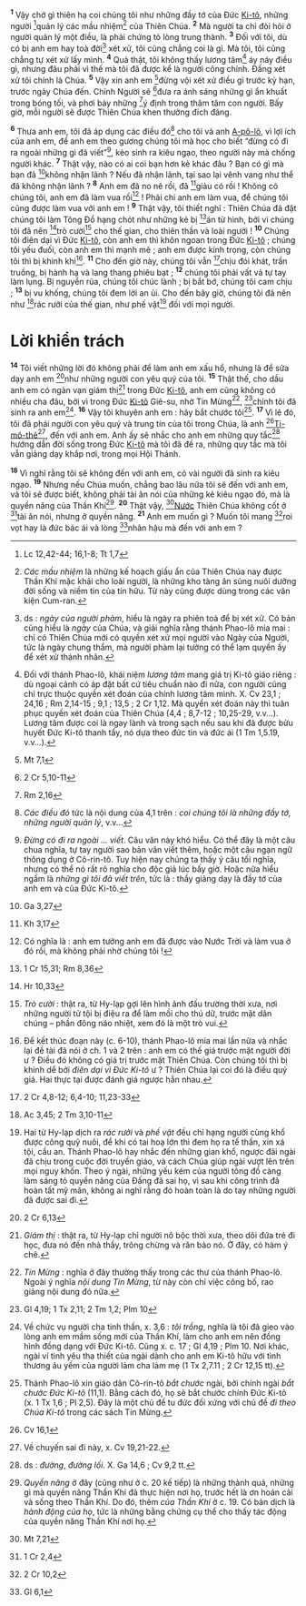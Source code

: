 <sup><b>1</b></sup> Vậy chớ gì thiên hạ coi chúng tôi như những đầy tớ của Đức [Ki-tô](), những người [^1@-b7ce86f2-93a5-4de4-922e-bfb8c369a2a6]quản lý các mầu nhiệm[^1-b7ce86f2-93a5-4de4-922e-bfb8c369a2a6] của Thiên Chúa. <sup><b>2</b></sup> Mà người ta chỉ đòi hỏi ở người quản lý một điều, là phải chứng tỏ lòng trung thành. <sup><b>3</b></sup> Đối với tôi, dù có bị anh em hay toà đời[^2-b7ce86f2-93a5-4de4-922e-bfb8c369a2a6] xét xử, tôi cũng chẳng coi là gì. Mà tôi, tôi cũng chẳng tự xét xử lấy mình. <sup><b>4</b></sup> Quả thật, tôi không thấy lương tâm[^3-b7ce86f2-93a5-4de4-922e-bfb8c369a2a6] áy náy điều gì, nhưng đâu phải vì thế mà tôi đã được kể là người công chính. Đấng xét xử tôi chính là Chúa. <sup><b>5</b></sup> Vậy xin anh em [^2@-b7ce86f2-93a5-4de4-922e-bfb8c369a2a6]đừng vội xét xử điều gì trước kỳ hạn, trước ngày Chúa đến. Chính Người sẽ [^3@-b7ce86f2-93a5-4de4-922e-bfb8c369a2a6]đưa ra ánh sáng những gì ẩn khuất trong bóng tối, và phơi bày những [^4@-b7ce86f2-93a5-4de4-922e-bfb8c369a2a6]ý định trong thâm tâm con người. Bấy giờ, mỗi người sẽ được Thiên Chúa khen thưởng đích đáng.

<sup><b>6</b></sup> Thưa anh em, tôi đã áp dụng các điều đó[^4-b7ce86f2-93a5-4de4-922e-bfb8c369a2a6] cho tôi và anh [A-pô-lô](), vì lợi ích của anh em, để anh em theo gương chúng tôi mà học cho biết “đừng có đi ra ngoài những gì đã viết”[^5-b7ce86f2-93a5-4de4-922e-bfb8c369a2a6], kẻo sinh ra kiêu ngạo, theo người này mà chống người khác. <sup><b>7</b></sup> Thật vậy, nào có ai coi bạn hơn kẻ khác đâu ? Bạn có gì mà bạn đã [^5@-b7ce86f2-93a5-4de4-922e-bfb8c369a2a6]không nhận lãnh ? Nếu đã nhận lãnh, tại sao lại vênh vang như thể đã không nhận lãnh ? <sup><b>8</b></sup> Anh em đã no nê rồi, đã [^6@-b7ce86f2-93a5-4de4-922e-bfb8c369a2a6]giàu có rồi ! Không có chúng tôi, anh em đã làm vua rồi[^6-b7ce86f2-93a5-4de4-922e-bfb8c369a2a6] ! Phải chi anh em làm vua, để chúng tôi cũng được làm vua với anh em ! <sup><b>9</b></sup> Thật vậy, tôi thiết nghĩ : Thiên Chúa đã đặt chúng tôi làm Tông Đồ hạng chót như những kẻ bị [^7@-b7ce86f2-93a5-4de4-922e-bfb8c369a2a6]án tử hình, bởi vì chúng tôi đã nên [^8@-b7ce86f2-93a5-4de4-922e-bfb8c369a2a6]trò cười[^7-b7ce86f2-93a5-4de4-922e-bfb8c369a2a6] cho thế gian, cho thiên thần và loài người ! <sup><b>10</b></sup> Chúng tôi điên dại vì Đức [Ki-tô](), còn anh em thì khôn ngoan trong Đức [Ki-tô]() ; chúng tôi yếu đuối, còn anh em thì mạnh mẽ ; anh em được kính trọng, còn chúng tôi thì bị khinh khi[^8-b7ce86f2-93a5-4de4-922e-bfb8c369a2a6]. <sup><b>11</b></sup> Cho đến giờ này, chúng tôi vẫn [^9@-b7ce86f2-93a5-4de4-922e-bfb8c369a2a6]chịu đói khát, trần truồng, bị hành hạ và lang thang phiêu bạt ; <sup><b>12</b></sup> chúng tôi phải vất vả tự tay làm lụng. Bị nguyền rủa, chúng tôi chúc lành ; bị bắt bớ, chúng tôi cam chịu ; <sup><b>13</b></sup> bị vu khống, chúng tôi đem lời an ủi. Cho đến bây giờ, chúng tôi đã nên như [^10@-b7ce86f2-93a5-4de4-922e-bfb8c369a2a6]rác rưởi của thế gian, như phế vật[^9-b7ce86f2-93a5-4de4-922e-bfb8c369a2a6] đối với mọi người.


# Lời khiển trách
<sup><b>14</b></sup> Tôi viết những lời đó không phải để làm anh em xấu hổ, nhưng là để sửa dạy anh em [^11@-b7ce86f2-93a5-4de4-922e-bfb8c369a2a6]như những người con yêu quý của tôi. <sup><b>15</b></sup> Thật thế, cho dầu anh em có ngàn vạn giám thị[^10-b7ce86f2-93a5-4de4-922e-bfb8c369a2a6] trong Đức [Ki-tô](), anh em cũng không có nhiều cha đâu, bởi vì trong Đức [Ki-tô]() Giê-su, nhờ Tin Mừng[^11-b7ce86f2-93a5-4de4-922e-bfb8c369a2a6], [^12@-b7ce86f2-93a5-4de4-922e-bfb8c369a2a6]chính tôi đã sinh ra anh em[^12-b7ce86f2-93a5-4de4-922e-bfb8c369a2a6]. <sup><b>16</b></sup> Vậy tôi khuyên anh em : hãy bắt chước tôi[^13-b7ce86f2-93a5-4de4-922e-bfb8c369a2a6]. <sup><b>17</b></sup> Vì lẽ đó, tôi đã phái người con yêu quý và trung tín của tôi trong Chúa, là anh [^13@-b7ce86f2-93a5-4de4-922e-bfb8c369a2a6][Ti-mô-thê]()[^14-b7ce86f2-93a5-4de4-922e-bfb8c369a2a6], đến với anh em. Anh ấy sẽ nhắc cho anh em những quy tắc[^15-b7ce86f2-93a5-4de4-922e-bfb8c369a2a6] hướng dẫn đời sống trong Đức [Ki-tô]() mà tôi đã đề ra, những quy tắc mà tôi vẫn giảng dạy khắp nơi, trong mọi Hội Thánh.

<sup><b>18</b></sup> Vì nghĩ rằng tôi sẽ không đến với anh em, có vài người đã sinh ra kiêu ngạo. <sup><b>19</b></sup> Nhưng nếu Chúa muốn, chẳng bao lâu nữa tôi sẽ đến với anh em, và tôi sẽ được biết, không phải tài ăn nói của những kẻ kiêu ngạo đó, mà là quyền năng của Thần Khí[^16-b7ce86f2-93a5-4de4-922e-bfb8c369a2a6]. <sup><b>20</b></sup> Thật vậy, [^14@-b7ce86f2-93a5-4de4-922e-bfb8c369a2a6][Nước]() Thiên Chúa không cốt ở [^15@-b7ce86f2-93a5-4de4-922e-bfb8c369a2a6]tài ăn nói, nhưng ở quyền năng. <sup><b>21</b></sup> Anh em muốn gì ? Muốn tôi mang [^16@-b7ce86f2-93a5-4de4-922e-bfb8c369a2a6]roi vọt hay là đức bác ái và lòng [^17@-b7ce86f2-93a5-4de4-922e-bfb8c369a2a6]nhân hậu mà đến với anh em ?

[^1-b7ce86f2-93a5-4de4-922e-bfb8c369a2a6]: *Các mầu nhiệm* là những kế hoạch giấu ẩn của Thiên Chúa nay được Thần Khí mặc khải cho loài người, là những kho tàng ân sủng nuôi dưỡng đời sống và niềm tin của tín hữu. Từ này cũng được dùng trong các văn kiện Cum-ran.
[^2-b7ce86f2-93a5-4de4-922e-bfb8c369a2a6]: ds : *ngày của người phàm*, hiểu là ngày ra phiên toà để bị xét xử. Có bản cũng hiểu là *ngày* của Chúa, và giải nghĩa rằng thánh Phao-lô mỉa mai : chỉ có Thiên Chúa mới có quyền xét xử mọi người vào Ngày của Người, tức là ngày chung thẩm, mà người phàm lại tưởng có thể lạm quyền ấy để xét xử thánh nhân.
[^3-b7ce86f2-93a5-4de4-922e-bfb8c369a2a6]: Đối với thánh Phao-lô, khái niệm *lương tâm* mang giá trị Ki-tô giáo riêng : dù ngoại cảnh có áp đặt bất cứ tiêu chuẩn nào đi nữa, con người cũng chỉ trực thuộc quyền xét đoán của chính lương tâm mình. X. Cv 23,1 ; 24,16 ; Rm 2,14-15 ; 9,1 ; 13,5 ; 2 Cr 1,12. Mà quyền xét đoán này thì tuân phục quyền xét đoán của Thiên Chúa (4,4 ; 8,7-12 ; 10,25-29, v.v...). Lương tâm được coi là ngay lành và trong sạch nếu sau khi đã được bửu huyết Đức Ki-tô thanh tẩy, nó dựa theo đức tin và đức ái (1 Tm 1,5.19, v.v...).
[^4-b7ce86f2-93a5-4de4-922e-bfb8c369a2a6]: *Các điều đó* tức là nội dung của 4,1 trên : *coi chúng tôi là những đầy tớ, những người quản lý*, v.v...
[^5-b7ce86f2-93a5-4de4-922e-bfb8c369a2a6]: *Đừng có đi ra ngoài ... viết*. Câu văn này khó hiểu. Có thể đây là một câu chua nghĩa, tự tay người sao bản văn viết thêm, hoặc một câu ngạn ngữ thông dụng ở Cô-rin-tô. Tuy hiện nay chúng ta thấy ý câu tối nghĩa, nhưng có thể nó rất rõ nghĩa cho độc giả lúc bấy giờ. Hoặc nữa hiểu ngầm là *những gì tôi đã viết trên*, tức là : thầy giảng dạy là đầy tớ của anh em và của Đức Ki-tô.
[^6-b7ce86f2-93a5-4de4-922e-bfb8c369a2a6]: Có nghĩa là : anh em tưởng anh em đã được vào Nước Trời và làm vua ở đó rồi, mà không phải nhờ chúng tôi !
[^7-b7ce86f2-93a5-4de4-922e-bfb8c369a2a6]: *Trò cười* : thật ra, từ Hy-lạp gợi lên hình ảnh đấu trường thời xưa, nơi những người tử tội bị điệu ra để làm mồi cho thú dữ, trước mặt dân chúng – phần đông náo nhiệt, xem đó là một trò vui.
[^8-b7ce86f2-93a5-4de4-922e-bfb8c369a2a6]: Để kết thúc đoạn này (c. 6-10), thánh Phao-lô mỉa mai lần nữa và nhắc lại đề tài đã nói ở ch. 1 và 2 trên : anh em có thế giá trước mặt người đời ư ? Điều đó không có giá trị trước mặt Thiên Chúa. Còn chúng tôi thì bị khinh dể bởi *điên dại vì Đức Ki-tô* ư ? Thiên Chúa lại coi đó là điều quý giá. Hai thực tại được đánh giá ngược hẳn nhau.
[^9-b7ce86f2-93a5-4de4-922e-bfb8c369a2a6]: Hai từ Hy-lạp dịch ra *rác rưởi* và *phế vật* đều chỉ hạng người cùng khổ được công quỹ nuôi, để khi có tai hoạ lớn thì đem họ ra tế thần, xin xá tội, cầu an. Thánh Phao-lô hay nhắc đến những gian khổ, ngược đãi ngài đã chịu trong cuộc đời truyền giáo, và cách Chúa giúp ngài vượt lên trên mọi nguy khốn. Theo ý ngài, những yếu kém của người tông đồ càng làm sáng tỏ quyền năng của Đấng đã sai họ, vì sau khi công trình đã hoàn tất mỹ mãn, không ai nghĩ rằng đó hoàn toàn là do tay những người đã được sai đi.
[^10-b7ce86f2-93a5-4de4-922e-bfb8c369a2a6]: *Giám thị* : thật ra, từ Hy-lạp chỉ người nô bộc thời xưa, theo dõi đứa trẻ đi học, đưa nó đến nhà thầy, trông chừng và răn bảo nó. Ở đây, có hàm ý chê.
[^11-b7ce86f2-93a5-4de4-922e-bfb8c369a2a6]: *Tin Mừng* : nghĩa ở đây thường thấy trong các thư của thánh Phao-lô. Ngoài ý nghĩa *nội dung Tin Mừng*, từ này còn chỉ việc công bố, rao giảng nội dung đó nữa.
[^12-b7ce86f2-93a5-4de4-922e-bfb8c369a2a6]: Về chức vụ người cha tinh thần, x. 3,6 : *tôi trồng*, nghĩa là tôi đã gieo vào lòng anh em mầm sống mới của Thần Khí, làm cho anh em nên đồng hình đồng dạng với Đức Ki-tô. Cũng x. c. 17 ; Gl 4,19 ; Plm 10. Nơi khác, ngài ví tình yêu tha thiết của ngài dành cho anh em Ki-tô hữu với tình thương âu yếm của người làm cha làm mẹ (1 Tx 2,7.11 ; 2 Cr 12,15 tt).
[^13-b7ce86f2-93a5-4de4-922e-bfb8c369a2a6]: Thánh Phao-lô xin giáo dân Cô-rin-tô *bắt chước* ngài, bởi chính ngài *bắt chước Đức Ki-tô* (11,1). Bằng cách đó, họ sẽ bắt chước chính Đức Ki-tô (x. 1 Tx 1,6 ; Pl 2,5). Đây là một chủ đề tu đức đối xứng với chủ đề *đi theo Chúa Ki-tô* trong các sách Tin Mừng.
[^14-b7ce86f2-93a5-4de4-922e-bfb8c369a2a6]: Về chuyến sai đi này, x. Cv 19,21-22.
[^15-b7ce86f2-93a5-4de4-922e-bfb8c369a2a6]: ds : *đường*, *đường lối*. X. Ga 14,6 ; Cv 9,2 tt.
[^16-b7ce86f2-93a5-4de4-922e-bfb8c369a2a6]: *Quyền năng* ở đây (cũng như ở c. 20 kế tiếp) là những thành quả, những gì mà quyền năng Thần Khí đã thực hiện nơi họ, trước hết là ơn hoán cải và sống theo Thần Khí. Do đó, thêm *của Thần Khí* ở c. 19. Có bản dịch là *hành động của họ*, tức là những bằng chứng cụ thể cho thấy tác động của quyền năng Thần Khí nơi họ.
[^1@-b7ce86f2-93a5-4de4-922e-bfb8c369a2a6]: Lc 12,42-44; 16,1-8; Tt 1,7
[^2@-b7ce86f2-93a5-4de4-922e-bfb8c369a2a6]: Mt 7,1
[^3@-b7ce86f2-93a5-4de4-922e-bfb8c369a2a6]: 2 Cr 5,10-11
[^4@-b7ce86f2-93a5-4de4-922e-bfb8c369a2a6]: Rm 2,16
[^5@-b7ce86f2-93a5-4de4-922e-bfb8c369a2a6]: Ga 3,27
[^6@-b7ce86f2-93a5-4de4-922e-bfb8c369a2a6]: Kh 3,17
[^7@-b7ce86f2-93a5-4de4-922e-bfb8c369a2a6]: 1 Cr 15,31; Rm 8,36
[^8@-b7ce86f2-93a5-4de4-922e-bfb8c369a2a6]: Hr 10,33
[^9@-b7ce86f2-93a5-4de4-922e-bfb8c369a2a6]: 2 Cr 4,8-12; 6,4-10; 11,23-33
[^10@-b7ce86f2-93a5-4de4-922e-bfb8c369a2a6]: Ac 3,45; 2 Tm 3,10-11
[^11@-b7ce86f2-93a5-4de4-922e-bfb8c369a2a6]: 2 Cr 6,13
[^12@-b7ce86f2-93a5-4de4-922e-bfb8c369a2a6]: Gl 4,19; 1 Tx 2,11; 2 Tm 1,2; Plm 10
[^13@-b7ce86f2-93a5-4de4-922e-bfb8c369a2a6]: Cv 16,1
[^14@-b7ce86f2-93a5-4de4-922e-bfb8c369a2a6]: Mt 7,21
[^15@-b7ce86f2-93a5-4de4-922e-bfb8c369a2a6]: 1 Cr 2,4
[^16@-b7ce86f2-93a5-4de4-922e-bfb8c369a2a6]: 2 Cr 10,2
[^17@-b7ce86f2-93a5-4de4-922e-bfb8c369a2a6]: Gl 6,1